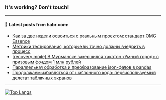 ### It's working? Don't touch!

---
<!--
#### 🛠️ Technical stack:

![C++](https://img.shields.io/badge/C++-informational?logo=c%2B%2B&style=flat&logoColor=white&color=9C033A)
![Java](https://img.shields.io/badge/Java-informational?logo=java&style=flat&logoColor=white&color=007396)
![Kotlin](https://img.shields.io/badge/Kotlin-informational?logo=Kotlin&style=flat&logoColor=white&color=0095D5)
![JS](https://img.shields.io/badge/JS-informational?logo=javaScript&style=flat&logoColor=black&color=F7Df1E) <br>
![HTML5](https://img.shields.io/badge/HTML5-informational?logo=html5&style=flat&logoColor=white&color=E34F26)
![CSS3](https://img.shields.io/badge/CSS3-informational?logo=css3&style=flat&logoColor=white&color=157286)
![Sass](https://img.shields.io/badge/Saas-informational?logo=sass&style=flat&logoColor=white&color=hotpink)
![PHP](https://img.shields.io/badge/PHP-informational?logo=php&style=flat&logoColor=white&color=777BB4) <br>
![WebPAck](https://img.shields.io/badge/WebPack-informational?logo=webPack&style=flat&logoColor=white&color=FF6F00)
![Bootstrap](https://img.shields.io/badge/Bootstrap-informational?logo=Bootstrap&style=flat&logoColor=white&color=7952B3)
![MySQL](https://img.shields.io/badge/MySQL-informational?logo=MySQL&style=flat&logoColor=white&color=00f) <br>
![NodeJS](https://img.shields.io/badge/NodeJS-informational?logo=node.js&style=flat&logoColor=white&color=43853D)
![Spring](https://img.shields.io/badge/Spring-informational?logo=Spring&style=flat&logoColor=white&color=0A9EDC)
![Angular](https://img.shields.io/badge/Vue-informational?logo=vue.js&style=flat&logoColor=white&color=red)
![Git](https://img.shields.io/badge/Git-informational?logo=git&style=flat&logoColor=white&color=darkorange)

___
-->

#### 💬 Latest posts from habr.com:

<!-- BLOG-POST-LIST:START -->
- [Как за две недели освоиться с реальным проектом: стандарт OMG Essence](https://habr.com/ru/post/678436/?utm_source=habrahabr&utm_medium=rss&utm_campaign=678436)
- [Метрики тестирования, которые вы точно должны внедрить в процесс](https://habr.com/ru/post/678380/?utm_source=habrahabr&utm_medium=rss&utm_campaign=678380)
- [[recovery mode] В Мурманске завершился хакатон «Умный город» с призовым фондом 1 млн рублей](https://habr.com/ru/post/678348/?utm_source=habrahabr&utm_medium=rss&utm_campaign=678348)
- [Параллельная обработка и преобразование json-фалов в pandas](https://habr.com/ru/post/678384/?utm_source=habrahabr&utm_medium=rss&utm_campaign=678384)
- [Продолжаем избавляться от шаблонного кода: переиспользуемый делегат табличных экранов](https://habr.com/ru/post/678354/?utm_source=habrahabr&utm_medium=rss&utm_campaign=678354)
<!-- BLOG-POST-LIST:END -->

---

[![Top Langs](https://github-readme-stats.vercel.app/api/top-langs/?username=zloylis&layout=compact&hide_border=true&theme=dracula)](https://github.com/zloylis)

